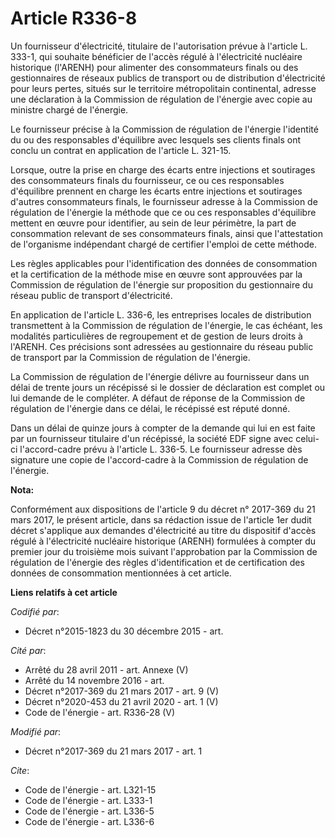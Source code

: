 # Article R336-8

Un fournisseur d'électricité, titulaire de l'autorisation prévue à l'article L. 333-1, qui souhaite bénéficier de l'accès
régulé à l'électricité nucléaire historique (l'ARENH) pour alimenter des consommateurs finals ou des gestionnaires de réseaux
publics de transport ou de distribution d'électricité pour leurs pertes, situés sur le territoire métropolitain continental,
adresse une déclaration à la Commission de régulation de l'énergie avec copie au ministre chargé de l'énergie. 

Le fournisseur précise à la Commission de régulation de l'énergie l'identité du ou des responsables d'équilibre avec lesquels
ses clients finals ont conclu un contrat en application de l'article L. 321-15. 

Lorsque, outre la prise en charge des écarts entre injections et soutirages des consommateurs finals du fournisseur, ce ou
ces responsables d'équilibre prennent en charge les écarts entre injections et soutirages d'autres consommateurs finals, le
fournisseur adresse à la Commission de régulation de l'énergie la méthode que ce ou ces responsables d'équilibre mettent en
œuvre pour identifier, au sein de leur périmètre, la part de consommation relevant de ses consommateurs finals, ainsi que
l'attestation de l'organisme indépendant chargé de certifier l'emploi de cette méthode. 

Les règles applicables pour l'identification des données de consommation et la certification de la méthode mise en œuvre sont
approuvées par la Commission de régulation de l'énergie sur proposition du gestionnaire du réseau public de transport
d'électricité. 

En application de l'article L. 336-6, les entreprises locales de distribution transmettent à la Commission de régulation de
l'énergie, le cas échéant, les modalités particulières de regroupement et de gestion de leurs droits à l'ARENH. Ces
précisions sont adressées au gestionnaire du réseau public de transport par la Commission de régulation de l'énergie. 

La Commission de régulation de l'énergie délivre au fournisseur dans un délai de trente jours un récépissé si le dossier de
déclaration est complet ou lui demande de le compléter. A défaut de réponse de la Commission de régulation de l'énergie dans
ce délai, le récépissé est réputé donné. 

Dans un délai de quinze jours à compter de la demande qui lui en est faite par un fournisseur titulaire d'un récépissé, la
société EDF signe avec celui-ci l'accord-cadre prévu à l'article L. 336-5. Le fournisseur adresse dès signature une copie de
l'accord-cadre à la Commission de régulation de l'énergie.

**Nota:**

Conformément aux dispositions de l'article 9 du décret n° 2017-369 du 21 mars 2017, le présent article, dans sa rédaction
issue de l'article 1er dudit décret s'applique aux demandes d'électricité au titre du dispositif d'accès régulé à
l'électricité nucléaire historique (ARENH) formulées à compter du premier jour du troisième mois suivant l'approbation par la
Commission de régulation de l'énergie des règles d'identification et de certification des données de consommation mentionnées
à cet article.

**Liens relatifs à cet article**

_Codifié par_:

  - Décret n°2015-1823 du 30 décembre 2015 - art.

_Cité par_:

  - Arrêté du 28 avril 2011 - art. Annexe (V)
  - Arrêté du 14 novembre 2016 - art.
  - Décret n°2017-369 du 21 mars 2017 - art. 9 (V)
  - Décret n°2020-453 du 21 avril 2020 - art. 1 (V)
  - Code de l'énergie - art. R336-28 (V)

_Modifié par_:

  - Décret n°2017-369 du 21 mars 2017 - art. 1

_Cite_:

  - Code de l'énergie - art. L321-15
  - Code de l'énergie - art. L333-1
  - Code de l'énergie - art. L336-5
  - Code de l'énergie - art. L336-6
